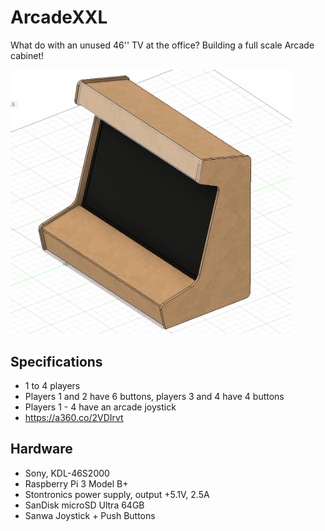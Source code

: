 # ArcadeXXL
What do with an unused 46'' TV at the office? Building a full scale Arcade cabinet!

<img src="render.png" width=450>

## Specifications
- 1 to 4 players
- Players 1 and 2 have 6 buttons, players 3 and 4 have 4 buttons
- Players 1 - 4 have an arcade joystick
- https://a360.co/2VDIrvt

## Hardware
- Sony, KDL-46S2000
- Raspberry Pi 3 Model B+
- Stontronics power supply, output +5.1V, 2.5A
- SanDisk microSD Ultra 64GB
- Sanwa Joystick + Push Buttons
